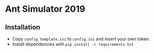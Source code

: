 # Ant Simulator 2019

## Installation
- Copy `config_template.ini` to `config.ini` and insert your own token. 
- Install dependencies with `pip install -r requirements.txt`
